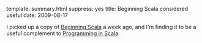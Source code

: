 template: summary.html
suppress: yes
title: Beginning Scala considered useful
date: 2009-08-17

I picked up a copy of [Beginning Scala][] a week ago, and I'm finding it to
be a useful complement to [Programming in Scala][].

[Beginning Scala]: http://apress.com/book/view/1430219890
[Programming in Scala]: http://www.artima.com/shop/programming_in_scala
